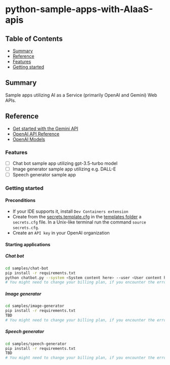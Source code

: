 # python-sample-apps-with-AIaaS-apis

## Table of Contents

+ [Summary](#summary)
+ [Reference](#reference)
+ [Features](#features)
+ [Getting started](#getting-started)

## Summary

Sample apps utilizing AI as a Service (primarily OpenAI and Gemini) Web APIs.

## Reference

- [Get started with the Gemini API](https://ai.google.dev/docs)
- [OpenAI API Reference](https://platform.openai.com/docs/api-reference/introduction)
- [OpenAI Models](https://platform.openai.com/docs/models/overview)

### Features

- [ ] Chat bot sample app utilizing gpt-3.5-turbo model
- [ ] Image generator sample app utilizing e.g. DALL-E
- [ ] Speech generator sample app

### Getting started

#### Preconditions

- If your IDE supports it, install `Dev Containers extension`
- Create from the [secrets.template.cfg](./templates/secrets.template.cfg) in the [templates folder](./templates/) a `secrets.cfg` file.
In a Unix-like terminal run the command `source secrets.cfg`.
- Create an `API key` in your OpenAI organization

#### Starting applications

##### Chat bot

```sh
cd samples/chat-bot
pip install -r requirements.txt
python chatbot.py --system <System content here> --user <User content here>
# You might need to change your billing plan, if you encounter the error `openai.RateLimitError: Error code: 429 - {'error': {'message': 'You exceeded your current quota, please check your plan and billing details. For more information on this error, read the docs: https://platform.openai.com/docs/guides/error-codes/api-errors.', 'type': 'insufficient_quota', 'param': None, 'code': 'insufficient_quota'}}`
```

##### Image generator

```sh
cd samples/image-generator
pip install -r requirements.txt
TBD
# You might need to change your billing plan, if you encounter the error `openai.RateLimitError: Error code: 429 - {'error': {'message': 'You exceeded your current quota, please check your plan and billing details. For more information on this error, read the docs: https://platform.openai.com/docs/guides/error-codes/api-errors.', 'type': 'insufficient_quota', 'param': None, 'code': 'insufficient_quota'}}`
```

##### Speech generator

```sh
cd samples/speech-generator
pip install -r requirements.txt
TBD
# You might need to change your billing plan, if you encounter the error `openai.RateLimitError: Error code: 429 - {'error': {'message': 'You exceeded your current quota, please check your plan and billing details. For more information on this error, read the docs: https://platform.openai.com/docs/guides/error-codes/api-errors.', 'type': 'insufficient_quota', 'param': None, 'code': 'insufficient_quota'}}`
```